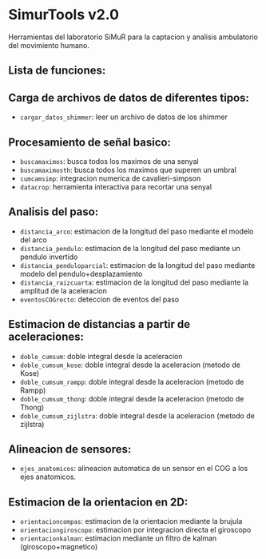 SimurTools v2.0
===============

Herramientas del laboratorio SiMuR para la captacion y analisis ambulatorio del movimiento humano.


Lista de funciones:
----------------------------------

## Carga de archivos de datos de diferentes tipos:

* `cargar_datos_shimmer`: leer un archivo de datos de los shimmer 


## Procesamiento de señal basico:
  
* `buscamaximos`: busca todos los maximos de una senyal
* `buscamaximosth`: busca todos los maximos que superen un umbral
* `cumcamsimp`: integracion numerica de cavalieri-simpson
* `datacrop`: herramienta interactiva para recortar una senyal

## Analisis del paso:
  
* `distancia_arco`: estimacion de la longitud del paso mediante el modelo del arco
* `distancia_pendulo`: estimacion de la longitud del paso mediante un pendulo invertido
* `distancia_penduloparcial`: estimacion de la longitud del paso mediante modelo del pendulo+desplazamiento
* `distancia_raizcuarta`: estimacion de la longitud del paso mediante la amplitud de la aceleracion
* `eventosCOGrecto`: deteccion de eventos del paso

## Estimacion de distancias a partir de aceleraciones:
  
* `doble_cumsum`: doble integral desde la aceleracion
* `doble_cumsum_kose`: doble integral desde la aceleracion (metodo de Kose)
* `doble_cumsum_rampp`: doble integral desde la aceleracion (metodo de Rampp)
* `doble_cumsum_thong`: doble integral desde la aceleracion (metodo de Thong)
* `doble_cumsum_zijlstra`: doble integral desde la aceleracion (metodo de zijlstra)

## Alineacion de sensores:
  
* `ejes_anatomicos`: alineacion automatica de un sensor en el COG a los ejes anatomicos.

## Estimacion de la orientacion en 2D:
  
* `orientacioncompas`: estimacion de la orientacion mediante la brujula
* `orientaciongiroscopo`: estimacion por integracion directa el giroscopo
* `orientacionkalman`: estimacion mediante un filtro de kalman (giroscopo+magnetico)
